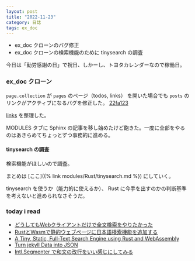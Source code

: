 ```yaml
---
layout: post
title: "2022-11-23"
category: 日誌
tags: ex_doc
---
```


- ex_doc クローンのバグ修正
- ex_doc クローンの検索機能のために tinysearch の調査

今日は「勤労感謝の日」で祝日、しかーし、トヨタカレンダーなので稼働日。

### ex_doc クローン

`page.collection` が `pages` のページ（todos, links） を開いた場合でも `posts` のリンクがアクティブになるバグを修正した。 [22fa123](https://github.com/pojiro/pojiro.github.io/commit/22fa123bbb541e2e77bdc62cc73ea0cdaacc1714)

[links](https://pojiro.github.io/links) を整理した。

MODULES タブに Sphinx の記事を移し始めたけど飽きた。一度に全部をやるのはあきらめてちょっとずつ事務的に進める。

#### tinysearch の調査

検索機能がほしいので調査。

まとめは [ここ]({% link modules/Rust/tinysearch.md %}) にしていく。

tinysearch を使うか（能力的に使えるか）、 Rust に今手を出すのかの判断基準を考えないと進められなさそうだ。

### today i read

- [どうしてもWebクライアントだけで全文検索をやりたかった](https://qiita.com/suzuki0keiichi@github/items/f2e8c08ad88ea43e2ce5)
- [RustとWasmで静的ウェブページに日本語検索機能を追加する](https://qiita.com/tamurahey/items/8db20ae0b1931c96d54a)
- [A Tiny, Static, Full-Text Search Engine using Rust and WebAssembly](https://endler.dev/2019/tinysearch)
- [Turn jekyll Data into JSON](https://learn.cloudcannon.com/jekyll/output-json/)
- [Intl.Segmenter で和文の改行をいい感じにしてみる](https://zenn.dev/notfounds/articles/58c465d4029dc1)
